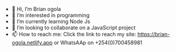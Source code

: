 - 👋 Hi, I’m Brian ogola
- 👀 I’m interested in programming
- 🌱 I’m currently learning Node Js
- 💞️ I’m looking to collaborate on a JavaScript project
- 📫 How to reach me: Click the link to reach my site: https://brian-ogola.netlify.app  or WhatsAAp on +254(0)700458981

